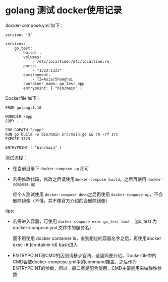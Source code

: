# golang 测试 docker使用记录

docker-compose.yml 如下：

```
version: '3'

services:
    go_test:
        build: .
        volumes:
            - /etc/localtime:/etc/localtime:ro
        ports:
            - "1323:1323"
        environment:
            - TZ=Asia/Shanghai
        container_name: go_test_app
        entrypoint: [ "bin/main" ]
```

Dockerfile 如下：

```
FROM golang:1.10

WORKDIR /app
COPY . .

ENV GOPATH "/app"
RUN go build -o bin/main src/main.go && rm -rf src
EXPOSE 1323

ENTRYPOINT [ "bin/main" ]
```

测试流程：

+ 在当前目录下 `docker-compose up` 即可

+ 若需修改代码，修改之后请使用`docker-compose build`，之后再使用 `docker-compose up` 

  经个人测试使用 `docker-compose down`之后再使用 `docker-compose up`，不会删除镜像（不懂，并不像官方介绍的会删除镜像）

tips:

+ 若需进入容器，可使用 `docker-compose exec go_test bash` （go_test 为 docker-compose.yml 文件中的服务名）

  而不用使用 docker container ls，查到相应的容器名字之后，再使用docker exec -it [container id] bash进入

+ ENTRYPOINT和CMD的区别请移步官网，这里简要介绍，Dockerfile中的CMD会被docker-compose.yml中的command覆盖，之后作为ENTRYPOINT的参数，所以一般二者是配合使用，CMD主要是用来做弹性参数
